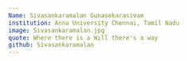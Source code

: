 ```yaml
---
Name: Sivasankaramalan Gunasekarasivam
institution: Anna University Chennai, Tamil Nadu
image: Sivasankaramalan.jpg
quote: Where there is a Will there's a way
github: Sivasankaramalan
---
```

